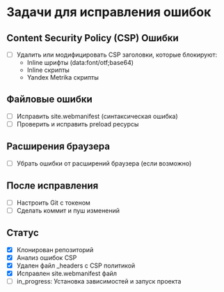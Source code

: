 # Задачи для исправления ошибок

## Content Security Policy (CSP) Ошибки
- [ ] Удалить или модифицировать CSP заголовки, которые блокируют:
  - Inline шрифты (data:font/otf;base64)
  - Inline скрипты
  - Yandex Metrika скрипты

## Файловые ошибки
- [ ] Исправить site.webmanifest (синтаксическая ошибка)
- [ ] Проверить и исправить preload ресурсы

## Расширения браузера
- [ ] Убрать ошибки от расширений браузера (если возможно)

## После исправления
- [ ] Настроить Git с токеном
- [ ] Сделать коммит и пуш изменений

## Статус
- [x] Клонирован репозиторий
- [x] Анализ ошибок CSP
- [x] Удален файл _headers с CSP политикой
- [x] Исправлен site.webmanifest файл
- [ ] in_progress: Установка зависимостей и запуск проекта
